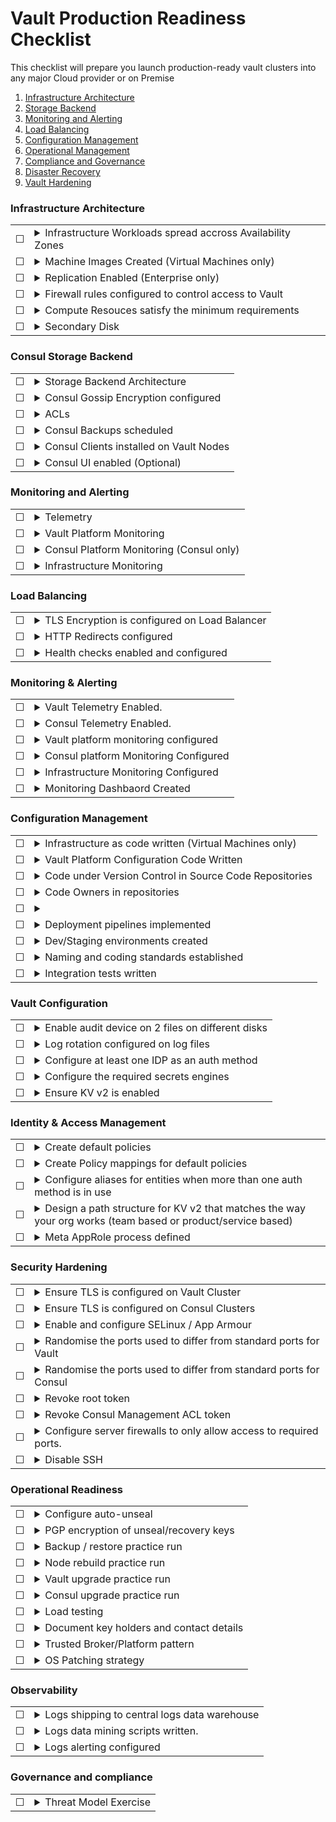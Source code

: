 # Vault Production Readiness Checklist
This checklist will prepare you launch production-ready vault clusters into any major Cloud provider or on Premise

1. [Infrastructure Architecture](#Infrastructure-Architecture)
1. [Storage Backend](#Storage-Backend)
1. [Monitoring and Alerting](#Monitoring-and-Alerting)
1. [Load Balancing](#Load-Balancing)
1. [Configuration Management](#Configuration-Management)
1. [Operational Management](#Operational-Management)
1. [Compliance and Governance](#Compliance-and-Governance)
1. [Disaster Recovery](#Disaster-Recovery)
1. [Vault Hardening](#Vault-Hardening)

### **Infrastructure Architecture**

|  |  |
| --------- | ------- |
| &#9744;   | <details><summary>Infrastructure Workloads spread accross Availability Zones</summary> <p> Nodes in Vault clusters (and Consul clusters if being used as a storage backend) should be spread accross two or more failure domains known as Availability zones. The loss of a single Availability zone should not result result in a loss of service. </p> </details> |
| &#9744;   | <details><summary>Machine Images Created (Virtual Machines only)</summary> <p> If you are deploying your Vault nodes on virtual machines, It is reccomended to build re-usable VM images that can be used to create cluster nodes in an immutable way.  Tools like [Hashicorp Packer](https://packer.io/) are designed to help build repeatable machine images for most virtualised and cloud platform. Machine images should be versioned and should follow a release cycle as new images are produced.</p> </details> |
| &#9744;   | <details><summary>Replication Enabled (Enterprise only)</summary> <p> If you are using the Enterprise version of Vault, you can enable replication between two or more Vault clusters in different geographical regions for added protection is Disaster Recovery scenarios.  Replication can be configured in Disaster Recovery Mode or Performance Replication mode.  If you are planing on using Replication, you need to provision infrastructure in an alternative region, with nodes spread accross multiple Availability Zones. For more information about the Enterprise Replication feature, see [the official documentation.](https://www.vaultproject.io/docs/internals/replication/) </p> </details> |
| &#9744;   | <details><summary>Firewall rules configured to control access to Vault</summary> <p> Vault will likely contain business critical secrets which makes it a prime target for malicious actors. Access to vault to should be restricted to your private networks and not be accessible on the internet.  The Use of Virtual Private Networks is a commonly used approach to allow access to Vault from unknown networks</p> </details> |
| &#9744;   | <details><summary>Compute Resouces satisfy the minimum requirements</summary> <p> Ensure Hardware servers and Virtual Machines have been appropriately resources in accordance with the [Deployment System Requirements](https://learn.hashicorp.com/vault/operations/ops-reference-architecture#deployment-system-requirements) </p> </details> |
| &#9744;   | <details><summary>Secondary Disk</summary> <p>Ensure that vault servers have a secondary disk attached to them. This will help with Audit Device Fault tolerance</p> </details> |

### **Consul Storage Backend**

|  |  |
| --------- | ------- |
| &#9744;   | <details><summary>Storage Backend Architecture</summary> <p> </summary> <p>It is a recommended pattern to use [HashiCorp Consul's](https://www.consul.io/) Key/Value store as the storage backend. The reccomended cluster size for consul is 5 nodes.  This cluster size allows for fault tolerance whilst performing maintenence on a a node</p> </details> |
| &#9744;   | <details><summary>Consul Gossip Encryption configured</summary> <p> Members of the Consul clusters use a gossip protocol to communicate with eachother and hold leadership elections. This network traffic should be encrypted to minimise security risks.  You can read more about consul encryption [here.](https://www.consul.io/docs/agent/encryption.html) </p> </details> |
| &#9744;   | <details><summary>ACLs</summary> <p>The path that Vault uses in Consul's key/value storage to store it's encrypted data should be protected using Consul's ACL system. Once configured, the Management ACL token should be revoked.  You can read more about configuring Consul's ACL system [here.](https://www.consul.io/docs/acl/index.html)  </p> </details> |
| &#9744;   | <details><summary>Consul Backups scheduled</summary> <p>As Consul is being used as a data store that Vault uses, it should be considered a stateful service, and as such, should have a backup strategy.  Consul snapshot, in addition to disk backups should be implemented on a regular schedule. For more information about consul snapshot, click [here](https://www.consul.io/docs/commands/snapshot.html)</p> </details> |
| &#9744;   | <details><summary>Consul Clients installed on Vault Nodes</summary> <p>Vault should not talk directly to Consul backend as this introduces an increased attack vector.  Instead, Consul should be installed on the Vault servers and configured in client mode. The clients will facilitate the communication between Vault and Consul.</p> </details> |
| &#9744;   | <details><summary>Consul UI enabled (Optional)</summary> <p>If using a 5 node consul cluster, you can choose to enable the UI; however, it is recommended that the UI is enabled on two nodes only.</p> </details> |

### **Monitoring and Alerting**

|  |  |
| --------- | ------- |
| &#9744;   | <details><summary>Telemetry</summary> <p> </summary> <p> Enable and configure [telemetry](https://www.vaultproject.io/docs/configuration/telemetry/) in the Vault cofiguration file according to the monitoring tools of your choice</p> </details> |
| &#9744;   | <details><summary>Vault Platform Monitoring</summary> <p> Ensure monitoring and Alerting is set-up and configured for Vault platform metrics according to the best practice guidance set out [here.](https://s3-us-west-2.amazonaws.com/hashicorp-education/whitepapers/Vault/Vault-Consul-Monitoring-Guide.pdf) </p> </details> |
| &#9744;   | <details><summary>Consul Platform Monitoring (Consul only)</summary> <p> Ensure monitoring and Alerting is set-up and configured for Consul Platform metrics according to the best practice guidance set out [here.](https://s3-us-west-2.amazonaws.com/hashicorp-education/whitepapers/Vault/Vault-Consul-Monitoring-Guide.pdf) </p> </details> |
| &#9744;   | <details><summary>Infrastructure Monitoring</summary> <p> Ensure monitoring and Alerting is set-up and configured for compute infrastructure according to the best practice guidance set out [here.](https://s3-us-west-2.amazonaws.com/hashicorp-education/whitepapers/Vault/Vault-Consul-Monitoring-Guide.pdf) </p> </details> |

### **Load Balancing**

|  |  |
| --------- | ------- |
| &#9744;   | <details><summary>TLS Encryption is configured on Load Balancer</summary> <p> </summary> <p> Vault’s communications should be encrypted end-to-end with TLS and this should not be terminated at the Load balancer layer. The load balancer should also use the same encryption to communicate with Vault</p> </details> |
| &#9744;   | <details><summary>HTTP Redirects configured</summary> <p> </summary> <p> With TLS configured, all traffic going via HTTPS will be encrypted; however, we need to ensure that there are no connections to vault via HTTP. The Load balancer should be configured to redirect all HTTP traffic to HTTPS.</p> </details> |
| &#9744;   | <details><summary>Health checks enabled and configured</summary> <p> </summary> <p>Load balancer health probes can be used to ensure that traffic is only routed to a healthy leader node. Configure routing rules according to [these response codes](https://www.vaultproject.io/api/system/health.html) </p> </details> |


### **Monitoring & Alerting**

|  |  |
| --------- | ------- |
| &#9744;   | <details><summary>Vault Telemetry Enabled.</summary> <p> </summary> <p>Vault telemetry should be configured in the telemetry stanza within the Vault config file. This will enable monitoring and alerting with a wide range of open source tools (Telegraf and prometheus)</p> </details> |
| &#9744;   | <details><summary>Consul Telemetry Enabled.</summary> <p> </summary> <p>Consul telemetry should be configured in the telemetry stanza within the consul config file. This will enable monitoring and alerting with a wide range of open source tools (Telegraf and prometheus)</p> </details> |
| &#9744;   | <details><summary>Vault platform monitoring configured</summary> <p> </summary> <p>Monitoring system of your choice is configured to monitor and alert on vault application metric thresholds as per the [best practice guidance of Hashicorp.](https://s3-us-west-2.amazonaws.com/hashicorp-education/whitepapers/Vault/Vault-Consul-Monitoring-Guide.pdf)</p> </details> |
| &#9744;   | <details><summary>Consul platform Monitoring Configured</summary> <p> </summary> <p>Monitoring system of your choice is configured to monitor and alert on infrastructure metric thresholds as per the [best practice guidance of Hashicorp.](https://s3-us-west-2.amazonaws.com/hashicorp-education/whitepapers/Vault/Vault-Consul-Monitoring-Guide.pdf)</p> </details> |
| &#9744;   | <details><summary>Infrastructure Monitoring Configured</summary> <p> </summary> <p>Monitoring system of your choice is configured to monitor and alert on consul application metric thresholds as per the [best practice guidance of Hashicorp.](https://s3-us-west-2.amazonaws.com/hashicorp-education/whitepapers/Vault/Vault-Consul-Monitoring-Guide.pdf)</p> </details> |
| &#9744;   | <details><summary>Monitoring Dashbaord Created</summary> <p> </summary> <p>Using a Dashboard tool a of your choice, create a monitoring dashboard for operations staff to easily identify any issues that may be occurring.</p> </details> |


### **Configuration Management**

|  |  |
| --------- | ------- |
| &#9744;   | <details><summary>Infrastructure as code written (Virtual Machines only)</summary> <p> </summary> <p> Code written to deploy the infrastructure for Consul and Vault. [Terrafrom](https://www.terraform.io/) is an appropriate tool for this task.  Virtual Machine images created from code for Consul and Vault. Packer is a good choice of tool for this. All Virtual infrastructure should be deployed and managed using an Infrastructure as code tool</p> </details> |
| &#9744;   | <details><summary>Vault Platform Configuration Code Written</summary> <p> </summary> <p> Vault Platform configuration should be described in code using a tool like [Terrafrom](https://www.terraform.io/).  Configuration such as Auth Methods, Secrets Engines, Audit Devices and Policies should all be configured using code</p> </details> |
| &#9744;   | <details><summary>Code under Version Control in Source Code Repositories</summary> <p> </summary> <p>All Infrastructure code and application code should be stored separate source control repositories and be placed under version control. An appropriate branching strategy should be implemented and documented in the README file.</p> </details> |
| &#9744;   | <details><summary>Code Owners in repositories</summary> <p> </summary> <p>Repository files should have code owners assigned to them to control who can approve Pull Requests that will be merged into the Master branch.</p> </details> |
| &#9744;   | <details>Repository rules implemented<summary></summary> <p> </summary> <p>Configure the minimum number of Pull Request approvers, restrictions on Pull Request Authors approving their own requests and any other rules that your organisation’s security standards require for Integrity.</p> </details> |
| &#9744;   | <details><summary>Deployment pipelines implemented</summary> <p> </summary> <p>Code deployments should be automated using deployment pipelines. Where possible, the pipeline should be written as code and stored under version control with the code</p> </details> |
| &#9744;   | <details><summary>Dev/Staging environments created</summary> <p> </summary> <p>Create development and staging environments for Vault.  Staging Environment should be identical to production, with the only divergence being, when pre-production changes are implemented for final testing prior to being deployed to production.</p> </details> |
| &#9744;   | <details><summary>Naming and coding standards established</summary> <p> </summary> <p>Implement and document naming and coding standards. Naming standards for Namespaces, Policies, Vault Roles, secrets keys and AppRoles.  Coding standards where applicable for variable names and function names.</p> </details> |
| &#9744;   | <details><summary>Integration tests written</summary> <p> </summary> <p>A suite of automated integration tests written to be run either during the deployment pipeline or as a pre-check on your chosen VCS required to pass before a Pull Request can be merged.</p> </details> |


### **Vault Configuration**

|  |  |
| --------- | ------- |
| &#9744;   | <details><summary>Enable audit device on 2 files on different disks</summary> <p> </summary> <p>Vault logs all requests and responses to requests. If Vault is unable to log requests and responses to these requests, it will immediately seize operations. To provide redundancy, each vault node should have 2 file audit devices enabled on separate volumes on separate disks.</p> </details> |
| &#9744;   | <details><summary>Log rotation configured on log files</summary> <p> </summary> <p>Enable and configure log rotation on the audit files to ensure the disks do not fill up and cause a vault outage.</p> </details> |
| &#9744;   | <details><summary>Configure at least one IDP as an auth method</summary> <p> </summary> <p>Where appropriate, configure an existing identity provider (or multiple if required) as an authentication method in Vault</p> </details> |
| &#9744;   | <details><summary>Configure the required secrets engines</summary> <p> </summary> <p>Identify and enable the required secrets engines for your business and technical use cases</p> </details> |
| &#9744;   | <details><summary>Ensure KV v2 is enabled</summary> <p> </summary> <p>Ensure that Version 2 of the KV secrets engine is used to enable secrets versioning</p> </details> |


### **Identity & Access Management**

|  |  |
| --------- | ------- |
| &#9744;   | <details><summary>Create default policies</summary> <p> </summary> <p>Create default policies that all user entities will inherit according to your business security model.  This could be list permissions on a particular KV path for example.</p> </details> |
| &#9744;   | <details><summary>Create Policy mappings for default policies</summary> <p> </summary> <p>Create a mapping for default policies to ensure all user entities inherit these policies.</p> </details> |
| &#9744;   | <details><summary>Configure aliases for entities when more than one auth method is in use</summary> <p> </summary> <p>Using the Identity Secrets engine, create aliases to attach vault logins via different auth methods to a single entity to ensure the correct policies are inherited and to make the logging data easier to mine</p> </details> |
| &#9744;   | <details><summary>Design a path structure for KV v2 that matches the way your org works (team based or product/service based)</summary> <p> </summary> <p>Map you KV path design to the way your organisation works or product groupings.</p> </details> |
| &#9744;   | <details><summary>Meta AppRole process defined</summary> <p> </summary> <p>Meta Approles are a mechanism that allow an application or service to read the secret id of an app role without exposing this to application developers.</p> </details> |


### **Security Hardening**

|  |  |
| --------- | ------- |
| &#9744;   | <details><summary>Ensure TLS is configured on Vault Cluster</summary> <p> </summary> <p>Enable end-to-end encryption using TLS certificates.  Vault agents should also use TLS certificates</p> </details> |
| &#9744;   | <details><summary>Ensure TLS is configured on Consul Clusters</summary> <p> </summary> <p>Enable end-to-end encryption on consul cluster and agent. More information can be found [here.](https://www.consul.io/docs/agent/encryption.html)</p> </details> |
| &#9744;   | <details><summary>Enable and configure SELinux / App Armour</summary> <p> </summary> <p>Enable and config SELinux / app amour depending on your operating system to create sandboxed contexts to  reduce blast radius if even the system is compromised.</p> </details> |
| &#9744;   | <details><summary>Randomise the ports used to differ from standard ports for Vault</summary> <p> </summary> <p>By default, Vault uses port 8200 and 8201. Change the port to a non-standard port to provide extra hardening</p> </details> |
| &#9744;   | <details><summary>Randomise the ports used to differ from standard ports for Consul</summary> <p> </summary> <p>By default, Consul uses port 8500 and 8501. Change the port to a non-standard port to provide extra hardening</p> </details> |
| &#9744;   | <details><summary>Revoke root token</summary> <p> </summary> <p>Once initial set-up of Vault cluster has been completed, the root token should be revoked.</p> </details> |
| &#9744;   | <details><summary>Revoke Consul Management ACL token</summary> <p> </summary> <p>Once the initial set-up of the Consul ACL system has been completed, the management token should be revoked.</p> </details> |
| &#9744;   | <details><summary>Configure server firewalls to only allow access to required ports.</summary> <p> </summary> <p>Using firewalld or IP Tables, configure these firewalls to limit port access to the vault and consul servers.</p> </details> |
| &#9744;   | <details><summary>Disable SSH</summary> <p> </summary> <p>Interaction with Vault is done via the API, even when using the CLI.  As such, there is no reason to have to SSH on to a vault server (if it’s a virtual machine) so SSH should be disabled to mitigate the risk of unauthorised access to the server.</p> </details> |


### **Operational Readiness**

|  |  |
| --------- | ------- |
| &#9744;   | <details><summary>Configure auto-unseal</summary> <p> </summary> <p>Add a seal stanza to the Vault config file to reduce operational burden on operators. For more information check the [auto-unseal documentation here](https://www.vaultproject.io/docs/concepts/seal/#auto-unseal)</p> </details> |
| &#9744;   | <details><summary>PGP encryption of unseal/recovery keys</summary> <p> </summary> <p>Use PGP or Keybase to add an extra layer of security to the distribution of unseal/recovery keys. For more details, see the [official documentation here](https://www.vaultproject.io/docs/concepts/pgp-gpg-keybase/)</p> </details> |
| &#9744;   | <details><summary>Backup / restore practice run</summary> <p> </summary> <p>Practice restoring your Vault platform from a Consul snapshot.  Your backup strategy isn’t complete until you have tested this.</p> </details> |
| &#9744;   | <details><summary>Node rebuild practice run</summary> <p> </summary> <p>Practice building and replacing a node in the vault and consul clusters with zero downtime.</p> </details> |
| &#9744;   | <details><summary>Vault upgrade practice run</summary> <p> </summary> <p>Practice upgrading Vault binaries to newer versions with zero downtime.</p> </details> |
| &#9744;   | <details><summary>Consul upgrade practice run</summary> <p> </summary> <p>Practice upgrading Consul binaries to newer versions with zero downtime.</p> </details> |
| &#9744;   | <details><summary>Load testing</summary> <p> </summary> <p>Consuct load testing to ensure your infrastructure compute resources are sufficient for the load you are expecting. There are projects like [wrk](https://github.com/wg/wrk) That can assist with generating traffic.</p> </details> |
| &#9744;   | <details><summary>Document key holders and contact details</summary> <p> </summary> <p>Ensure unseal/recovery key holders are documented on a Wiki and this document is kept up-to-date</p> </details> |
| &#9744;   | <details><summary>Trusted Broker/Platform pattern</summary> <p> </summary> <p>Choose a platform or broker that your business trusts and use this for secure injection of initial secrets. Examples are using Azure as a trusted platform or using Jenkins as a trusted broker.  Each organisation will differ with regards to what they trust so this should be a business driven decision.</p> </details> |
| &#9744;   | <details><summary>OS Patching strategy</summary> <p> </summary> <p>Document an implement an OS patching strategy, whether it’s updating VM images and replacing VMs with up-to-date images or whether its a controlled direct access update by an operator.</p> </details> |


### **Observability**

|  |  |
| --------- | ------- |
| &#9744;   | <details><summary>Logs shipping to central logs data warehouse</summary> <p> </summary> <p>Logs should be streamed to a central data warehouse as log rotation on the servers should be enabled and logs will be lost locally. A platform like splunk  is ideal for this use case.  There are other viable options available.</p> </details> |
| &#9744;   | <details><summary>Logs data mining scripts written.</summary> <p> </summary> <p>Decide the value that the log data should provide and write some scripts to extract this value from the data. Scripts can be written in python.  Models can also be produced to predict future loads based on existing data sets.  This kind of insight can be useful for planning.</p> </details> |
| &#9744;   | <details><summary>Logs alerting configured</summary> <p> </summary> <p>Some events should generate some kind of alert, for example, a root token being generated should be flagged and alerted on. Ensure these events have alerts configured for them.</p> </details> |

### **Governance and compliance**

|  |  |
| --------- | ------- |
| &#9744;   | <details><summary>Threat Model Exercise </summary> <p> </summary> <p>Conduct a threat modelling exercise using a framework of your organisations choosing and ensure you have documented and mitigated against all identified threats.</p> </details> |
